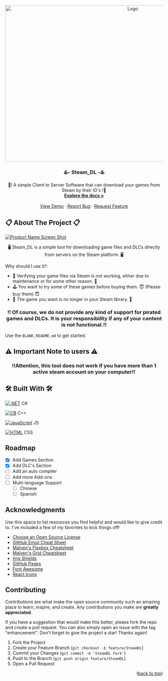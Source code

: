 <a id="readme-top"></a>


<!-- PROJECT LOGO -->
<br />
<div align="center">
  <a href="https://github.com/othneildrew/Best-README-Template">
    <img src="https://media4.giphy.com/media/v1.Y2lkPTc5MGI3NjExczIybXUzaDZpbGQ4ZWN3NGFjeGEzNWV3bnRnZHI3aTNnbHhlbDZ4eSZlcD12MV9pbnRlcm5hbF9naWZfYnlfaWQmY3Q9Zw/lHl6b8tjmhd5CP61HY/giphy.gif" alt="Logo" width="800" height="500">
  </a>

  <h3 align="center">♨️- Steam_DL -♨️</h3>

  <p align="center">
    📜! A simple Client to Server Software that can download your games from Steam by their ID's !📜
    <br />
    <a href="https://github.com/TMatheo/FileHost/blob/main/README.md"><strong>Explore the docs »</strong></a>
    <br />
    <br />
    <a href="https://github.com/othneildrew/Best-README-Template">View Demo</a>
    &middot;
    <a href="https://github.com/TMatheo/FileHost/issues/new">Report Bug</a>
    &middot;
    <a href="https://github.com/TMatheo/FileHost/compare">Request Feature</a>
  </p>
</div>

<!-- ABOUT THE PROJECT -->
## 📋 About The Project 📋

[![Product Name Screen Shot][product-screenshot]](https://example.com)

<p align="center">
🖥️ Steam_DL is a simple tool for downloading game files and DLCs directly from servers on the Steam platform. 🖥️
</p>

Why should I use it?:
* 🔧 Verifying your game files via Steam is not working, either due to maintenance or for some other reason. 🔧
* 🕹️ You want to try some of these games before buying them. 😇 (Please buy them) 😇
* 🤷 The game you want is no longer in your Steam library. 🤷

<h3 align="center">‼️ Of course, we do not provide any kind of support for pirated games and DLCs. It is your responsibility if any of your content is not functional.‼️</h3>

Use the `BLANK_README.md` to get started.





## ⚠️ Important Note to users ⚠️

<h3 align="center">‼️Attention, this tool does not work if you have more than 1 active steam account on your computer‼️</h3>





## 🛠️ Built With 🛠️

[![.NET](https://img.shields.io/badge/.NET-512BD4?logo=dotnet&logoColor=fff)](#) C#

[![CB](https://custom-icon-badges.demolab.com/badge/Visual%20Studio-5C2D91.svg?&logo=visualstudio&logoColor=white)](#) C++

[![JavaScript](https://img.shields.io/badge/JavaScript-F7DF1E?logo=javascript&logoColor=000)](#) JS

[![HTML](https://img.shields.io/badge/HTML-%23E34F26.svg?logo=html5&logoColor=white)](#) CSS


<!-- ROADMAP -->
## Roadmap

- [x] Add Games Section
- [x] Add DLC's Section
- [ ] Add an auto compiler
- [ ] Add more Add-ons
- [ ] Multi-language Support
    - [ ] Chinese
    - [ ] Spanish

## Acknowledgments

Use this space to list resources you find helpful and would like to give credit to. I've included a few of my favorites to kick things off!

* [Choose an Open Source License](https://choosealicense.com)
* [GitHub Emoji Cheat Sheet](https://www.webpagefx.com/tools/emoji-cheat-sheet)
* [Malven's Flexbox Cheatsheet](https://flexbox.malven.co/)
* [Malven's Grid Cheatsheet](https://grid.malven.co/)
* [Img Shields](https://shields.io)
* [GitHub Pages](https://pages.github.com)
* [Font Awesome](https://fontawesome.com)
* [React Icons](https://react-icons.github.io/react-icons/search)

<!-- CONTRIBUTING -->
## Contributing

Contributions are what make the open source community such an amazing place to learn, inspire, and create. Any contributions you make are **greatly appreciated**.

If you have a suggestion that would make this better, please fork the repo and create a pull request. You can also simply open an issue with the tag "enhancement".
Don't forget to give the project a star! Thanks again!

1. Fork the Project
2. Create your Feature Branch (`git checkout -b feature/SteamDL`)
3. Commit your Changes (`git commit -m 'SteamDL Fork'`)
4. Push to the Branch (`git push origin feature/SteamDL`)
5. Open a Pull Request

[product-screenshot]: http://www.image-heberg.fr/files/17615089663670436384.gif



<p align="right">(<a href="#readme-top">back to top</a>)</p>
